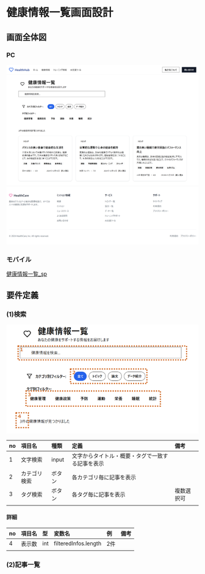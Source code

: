 # 健康情報一覧画面設計

## 画面全体図

### PC
![健康情報一覧_pc](./img02/healthinfo_pc.png)

### モバイル
[健康情報一覧_sp](./img02/healthinfo_sp.png)


## 要件定義

### (1)検索

![alt text](./img02/info_search.png)

|no|項目名|種類|定義|備考|
|:----|:----|:----|:----|:----|
|1|文字検索|input|文字からタイトル・概要・タグで一致する記事を表示||
|2|カテゴリ検索|ボタン|各カテゴリ毎に記事を表示||
|3|タグ検索|ボタン|各タグ毎に記事を表示|複数選択可|
||||||

#### 詳細

|no|項目名|型|変数名|例|備考|
|:----|:----|:----|:----|:----|:----|
|4|表示数|int|filteredInfos.length|2件||
|||||||

### (2)記事一覧
